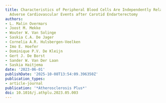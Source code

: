 ```yaml
---
title: Characteristics of Peripheral Blood Cells Are Independently Related to Major
  Adverse Cardiovascular Events after Carotid Endarterectomy
authors:
- L. Malin Overmars
- Joost M. Mekke
- Wouter W. Van Solinge
- Saskia C.A. De Jager
- Cornelia A.R. Hulsbergen-Veelken
- Imo E. Hoefer
- Dominique P.V. De Kleijn
- Gert J. De Borst
- Sander W. Van Der Laan
- Saskia Haitjema
date: '2023-06-01'
publishDate: '2025-10-08T13:54:09.396350Z'
publication_types:
- article-journal
publication: '*Atherosclerosis Plus*'
doi: 10.1016/j.athplu.2023.05.003
---
```

